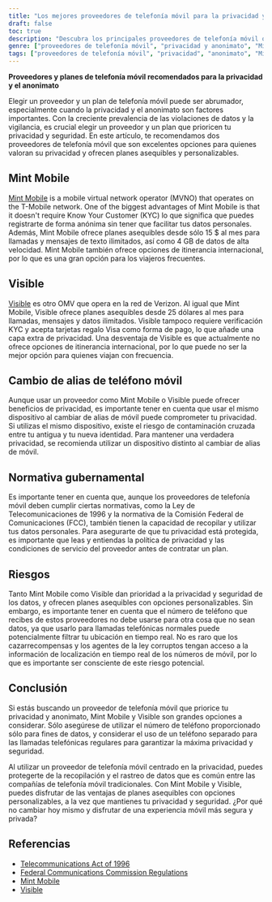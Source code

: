 ```yaml
---
title: "Los mejores proveedores de telefonía móvil para la privacidad y el anonimato: Mint Mobile y Visible"
draft: false
toc: true
description: "Descubra los principales proveedores de telefonía móvil que dan prioridad a la privacidad y el anonimato y sepa por qué Mint Mobile y Visible son excelentes opciones"
genre: ["proveedores de telefonía móvil", "privacidad y anonimato", "Mint Móvil", "Visible", "operador móvil virtual", "Verificación KYC", "planes asequibles", "planes personalizables", "itinerancia internacional", "cambiar de alias de móvil"]
tags: ["proveedores de telefonía móvil", "privacidad", "anonimato", "Mint Móvil", "Visible", "operador móvil virtual", "Verificación KYC", "tarjetas regalo", "planes asequibles", "planes personalizables", "itinerancia internacional", "cambiar de alias de móvil", "normativa gubernamental", "Ley de Telecomunicaciones de 1996", "Normativa FCC", "privacidad de los datos", "seguridad de los datos", "planes móviles", "operadores móviles", "redes móviles", "mejores proveedores de telefonía móvil para la privacidad", "los mejores proveedores de telefonía móvil para el anonimato", "planes de telefonía móvil asequibles para la intimidad", "planes de telefonía móvil personalizables para el anonimato", "opciones de itinerancia internacional para mayor privacidad", "cambiar de alias de móvil de forma segura", "normativa gubernamental para proveedores de telefonía móvil", "privacidad de los datos en los planes de telefonía móvil", "seguridad de los datos en las redes móviles", "operadores de telefonía móvil y protección de la intimidad"]
---
```


**Proveedores y planes de telefonía móvil recomendados para la privacidad y el anonimato**

Elegir un proveedor y un plan de telefonía móvil puede ser abrumador, especialmente cuando la privacidad y el anonimato son factores importantes. Con la creciente prevalencia de las violaciones de datos y la vigilancia, es crucial elegir un proveedor y un plan que prioricen tu privacidad y seguridad. En este artículo, te recomendamos dos proveedores de telefonía móvil que son excelentes opciones para quienes valoran su privacidad y ofrecen planes asequibles y personalizables.

## Mint Mobile

[Mint Mobile](https://www.mintmobile.com/) is a mobile virtual network operator (MVNO) that operates on the T-Mobile network. One of the biggest advantages of Mint Mobile is that it doesn't require Know Your Customer (KYC) lo que significa que puedes registrarte de forma anónima sin tener que facilitar tus datos personales. Además, Mint Mobile ofrece planes asequibles desde sólo 15 $ al mes para llamadas y mensajes de texto ilimitados, así como 4 GB de datos de alta velocidad. Mint Mobile también ofrece opciones de itinerancia internacional, por lo que es una gran opción para los viajeros frecuentes.

## Visible

[Visible](https://www.visible.com/) es otro OMV que opera en la red de Verizon. Al igual que Mint Mobile, Visible ofrece planes asequibles desde 25 dólares al mes para llamadas, mensajes y datos ilimitados. Visible tampoco requiere verificación KYC y acepta tarjetas regalo Visa como forma de pago, lo que añade una capa extra de privacidad. Una desventaja de Visible es que actualmente no ofrece opciones de itinerancia internacional, por lo que puede no ser la mejor opción para quienes viajan con frecuencia.

## Cambio de alias de teléfono móvil

Aunque usar un proveedor como Mint Mobile o Visible puede ofrecer beneficios de privacidad, es importante tener en cuenta que usar el mismo dispositivo al cambiar de alias de móvil puede comprometer tu privacidad. Si utilizas el mismo dispositivo, existe el riesgo de contaminación cruzada entre tu antigua y tu nueva identidad. Para mantener una verdadera privacidad, se recomienda utilizar un dispositivo distinto al cambiar de alias de móvil.

## Normativa gubernamental

Es importante tener en cuenta que, aunque los proveedores de telefonía móvil deben cumplir ciertas normativas, como la Ley de Telecomunicaciones de 1996 y la normativa de la Comisión Federal de Comunicaciones (FCC), también tienen la capacidad de recopilar y utilizar tus datos personales. Para asegurarte de que tu privacidad está protegida, es importante que leas y entiendas la política de privacidad y las condiciones de servicio del proveedor antes de contratar un plan.

## Riesgos

Tanto Mint Mobile como Visible dan prioridad a la privacidad y seguridad de los datos, y ofrecen planes asequibles con opciones personalizables. Sin embargo, es importante tener en cuenta que el número de teléfono que recibes de estos proveedores no debe usarse para otra cosa que no sean datos, ya que usarlo para llamadas telefónicas normales puede potencialmente filtrar tu ubicación en tiempo real. No es raro que los cazarrecompensas y los agentes de la ley corruptos tengan acceso a la información de localización en tiempo real de los números de móvil, por lo que es importante ser consciente de este riesgo potencial.

## Conclusión

Si estás buscando un proveedor de telefonía móvil que priorice tu privacidad y anonimato, Mint Mobile y Visible son grandes opciones a considerar. Sólo asegúrese de utilizar el número de teléfono proporcionado sólo para fines de datos, y considerar el uso de un teléfono separado para las llamadas telefónicas regulares para garantizar la máxima privacidad y seguridad.

Al utilizar un proveedor de telefonía móvil centrado en la privacidad, puedes protegerte de la recopilación y el rastreo de datos que es común entre las compañías de telefonía móvil tradicionales. Con Mint Mobile y Visible, puedes disfrutar de las ventajas de planes asequibles con opciones personalizables, a la vez que mantienes tu privacidad y seguridad. ¿Por qué no cambiar hoy mismo y disfrutar de una experiencia móvil más segura y privada?

## Referencias

- [Telecommunications Act of 1996](https://www.congress.gov/104/plaws/publ104/PLAW-104publ104.pdf)
- [Federal Communications Commission Regulations](https://www.fcc.gov/general/telecommunications-act-1996)
- [Mint Mobile](https://www.mintmobile.com/)
- [Visible](https://www.visible.com/)